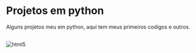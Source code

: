 # Projetos em python
Alguns projetos meu em python, aqui tem meus primeiros codigos e outros.
<div style="display: inline_block"><br/>
  <img aling="center" alt="html5" src="https://img.shields.io/badge/PYTHON-2B2728?style=for-the-badge&logo=python&logoColor=3776AB"/>
</div> <br/>
